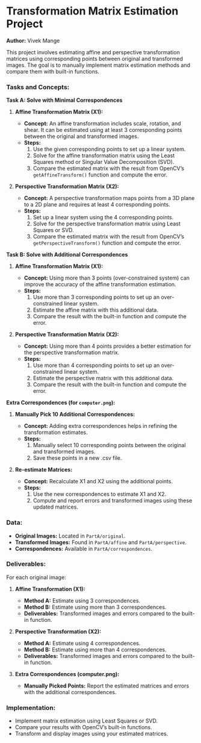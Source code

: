 # Transformation Matrix Estimation Project

**Author:** Vivek Mange

This project involves estimating affine and perspective transformation matrices using corresponding points between original and transformed images. The goal is to manually implement matrix estimation methods and compare them with built-in functions.

### Tasks and Concepts:

**Task A: Solve with Minimal Correspondences**

1. **Affine Transformation Matrix (X1):**
   - **Concept:** An affine transformation includes scale, rotation, and shear. It can be estimated using at least 3 corresponding points between the original and transformed images.
   - **Steps:**
     1. Use the given corresponding points to set up a linear system.
     2. Solve for the affine transformation matrix using the Least Squares method or Singular Value Decomposition (SVD).
     3. Compare the estimated matrix with the result from OpenCV’s `getAffineTransform()` function and compute the error.

2. **Perspective Transformation Matrix (X2):**
   - **Concept:** A perspective transformation maps points from a 3D plane to a 2D plane and requires at least 4 corresponding points.
   - **Steps:**
     1. Set up a linear system using the 4 corresponding points.
     2. Solve for the perspective transformation matrix using Least Squares or SVD.
     3. Compare the estimated matrix with the result from OpenCV’s `getPerspectiveTransform()` function and compute the error.

**Task B: Solve with Additional Correspondences**

1. **Affine Transformation Matrix (X1):**
   - **Concept:** Using more than 3 points (over-constrained system) can improve the accuracy of the affine transformation estimation.
   - **Steps:**
     1. Use more than 3 corresponding points to set up an over-constrained linear system.
     2. Estimate the affine matrix with this additional data.
     3. Compare the result with the built-in function and compute the error.

2. **Perspective Transformation Matrix (X2):**
   - **Concept:** Using more than 4 points provides a better estimation for the perspective transformation matrix.
   - **Steps:**
     1. Use more than 4 corresponding points to set up an over-constrained linear system.
     2. Estimate the perspective matrix with this additional data.
     3. Compare the result with the built-in function and compute the error.

**Extra Correspondences (for `computer.png`):**

1. **Manually Pick 10 Additional Correspondences:**
   - **Concept:** Adding extra correspondences helps in refining the transformation estimates.
   - **Steps:**
     1. Manually select 10 corresponding points between the original and transformed images.
     2. Save these points in a new .csv file.

2. **Re-estimate Matrices:**
   - **Concept:** Recalculate X1 and X2 using the additional points.
   - **Steps:**
     1. Use the new correspondences to estimate X1 and X2.
     2. Compute and report errors and transformed images using these updated matrices.

### Data:

- **Original Images:** Located in `PartA/original`.
- **Transformed Images:** Found in `PartA/affine` and `PartA/perspective`.
- **Correspondences:** Available in `PartA/correspondences`.

### Deliverables:

For each original image:

1. **Affine Transformation (X1):**
   - **Method A:** Estimate using 3 correspondences.
   - **Method B:** Estimate using more than 3 correspondences.
   - **Deliverables:** Transformed images and errors compared to the built-in function.

2. **Perspective Transformation (X2):**
   - **Method A:** Estimate using 4 correspondences.
   - **Method B:** Estimate using more than 4 correspondences.
   - **Deliverables:** Transformed images and errors compared to the built-in function.

3. **Extra Correspondences (computer.png):**
   - **Manually Picked Points:** Report the estimated matrices and errors with the additional correspondences.

### Implementation:

- Implement matrix estimation using Least Squares or SVD.
- Compare your results with OpenCV’s built-in functions.
- Transform and display images using your estimated matrices.

